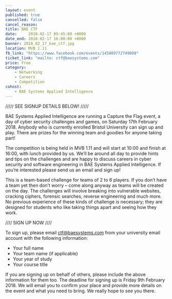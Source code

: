 ```yaml
---
layout: event
published: true
cancelled: false
cancel_reason:
title: BAE CTF
date:     2018-02-17 09:45:00 +0000
date_end: 2018-02-17 16:00:00 +0000
banner: 2018_02_17_bae_ctf.jpg
location: MVB 1.11
fb_link: "https://www.facebook.com/events/145809772749008"
ticket_link: "mailto: ctf@baesystems.com"
price: Free
category:
    - Networking
    - Careers
    - Competition
cohost:
    - BAE Systems Applied Intelligence
---
```


///// SEE SIGNUP DETAILS BELOW! /////

BAE Systems Applied Intelligence are running a Capture the Flag event, a day of cyber security challenges and games, on Saturday 17th February 2018. Anybody who is currently enrolled Bristol University can sign up and play. There are prizes for the winning team and goodies for anyone taking part!

The competition is being held in MVB 1.11 and will start at 10:00 and finish at 16:00, with lunch provided by us. We’ll be around all day to provide hints and tips on the challenges and are happy to discuss careers in cyber security and software engineering in BAE Systems Applied Intelligence. If you’re interested please send us an email and sign up!

This is a team-based challenge for teams of 2 to 6 players. If you don’t have a team yet then don’t worry – come along anyway as teams will be created on the day. The challenges will involve breaking into vulnerable websites, cracking ciphers, forensic searches, reverse engineering and much more. No previous experience of these kinds of challenge is necessary; they are designed for students who like taking things apart and seeing how they work.

//// SIGN UP NOW ////

To sign up, please email ctf@baesystems.com from your university email account with the following information:

- Your full name
- Your team name (if applicable)
- Your year of study
- Your course title

If you are signing up on behalf of others, please include the above information for them too. The deadline for signing up is Friday 9th February 2018. We will email you to confirm your place and provide more details on the event and what you need to bring. We really hope to see you there.
